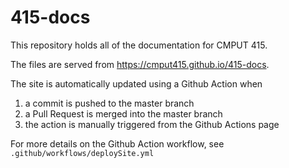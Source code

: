 # 415-docs
This repository holds all of the documentation for CMPUT 415.

The files are served from https://cmput415.github.io/415-docs.

The site is automatically updated using a Github Action when
  1. a commit is pushed to the master branch
  2. a Pull Request is merged into the master branch
  3. the action is manually triggered from the Github Actions page

For more details on the Github Action workflow, see
`.github/workflows/deploySite.yml`
